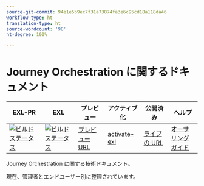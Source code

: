 ```yaml
---
source-git-commit: 94e1e5b9ec7f31a73874fa3e6c95cd18a118da46
workflow-type: ht
translation-type: ht
source-wordcount: '98'
ht-degree: 100%

---
```

# Journey Orchestration に関するドキュメント

| EXL-PR | EXL | プレビュー | アクティブ化 | 公開済み | ヘルプ |
|--- |--- |--- |--- |--- |--- |
| [![ビルドステータス](https://docs.ci.corp.adobe.com/view/exl-pr/job/journeys.en_pr-exl/badge/icon)](https://docs.ci.corp.adobe.com/view/exl-pr/job/journeys.en_pr-exl/lastBuild/) | [![ビルドステータス](https://docs.ci.corp.adobe.com/view/exl-pr/job/journeys.en_exl/lastBuild/badge/icon)](https://docs.ci.corp.adobe.com/view/exl-pr/job/journeys.en_exl/lastBuild/lastBuild) | [プレビュー URL](https://experienceleague.corp.adobe.com/docs/journeys/using/journey-orchestration-home.html?lang=ja) | [activate-exl](https://docs.ci.corp.adobe.com/job/activate-exl/build/) | [ライブの URL](https://experienceleague.adobe.com/docs/journeys/using/journey-orchestration-home.html?lang=ja) | [オーサリングガイド](https://experienceleague.adobe.com/docs/authoring-guide-exl/using/home.html?lang=ja) |

Journey Orchestration に関する技術ドキュメント。

現在、管理者とエンドユーザー別に整理されています。
